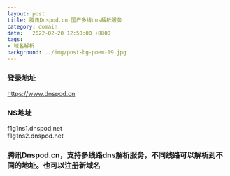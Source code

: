 ```yaml
---
layout: post
title: 腾讯Dnspod.cn 国产多线dns解析服务
category: domain
date:   2022-02-20 12:50:00 +0800
tags:
- 域名解析
background: ../img/post-bg-poem-19.jpg
---
```




### 登录地址<br>
https://www.dnspod.cn

### NS地址<br>
f1g1ns1.dnspod.net<br>
f1g1ns2.dnspod.net<br>

### 腾讯Dnspod.cn，支持多线路dns解析服务，不同线路可以解析到不同的地址。也可以注册新域名<br>